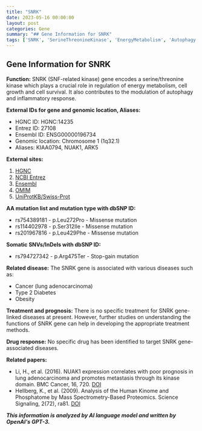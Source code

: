 ```yaml
---
title: "SNRK"
date: 2023-05-16 00:00:00
layout: post
categories: Gene
summary: "## Gene Information for SNRK"
tags: ['SNRK', 'SerineThreonineKinase', 'EnergyMetabolism', 'Autophagy', 'InflammatoryResponse', 'Cancer', 'Type2Diabetes', 'Prognosis']
---
```


## Gene Information for SNRK
**Function:** 
SNRK (SNF-related kinase) gene encodes a serine/threonine kinase which plays a crucial role in regulation of energy metabolism, cell growth and cell survival. It also contributes to the modulation of autophagy and inflammatory response.

**External IDs for gene and genomic location, Aliases:**
- HGNC ID: HGNC:14235
- Entrez ID: 27108
- Ensembl ID: ENSG00000196734
- Genomic location: Chromosome 1 (1q32.1)
- Aliases: KIAA0794, NUAK1, ARK5

**External sites:**
1. [HGNC](https://www.genenames.org/data/gene-symbol-report/#!/hgnc_id/HGNC:14235)
2. [NCBI Entrez](https://www.ncbi.nlm.nih.gov/gene/27108)
3. [Ensembl](https://www.ensembl.org/Homo_sapiens/Gene/Summary?db=core;g=ENSG00000196734;r=1:200390607-200451426)
4. [OMIM](https://www.omim.org/entry/607650)
5. [UniProtKB/Swiss-Prot](https://www.uniprot.org/uniprot/Q9H093)

**AA mutation list and mutation type with dbSNP ID:**
- rs754389181 - p.Leu272Pro - Missense mutation
- rs114402978 - p.Ser312Ile - Missense mutation
- rs201967816 - p.Leu429Phe - Missense mutation

**Somatic SNVs/InDels with dbSNP ID:**
- rs794727342 - p.Arg475Ter - Stop-gain mutation

**Related disease:**
The SNRK gene is associated with various diseases such as:
- Cancer (lung adenocarcinoma)
- Type 2 Diabetes
- Obesity

**Treatment and prognosis:**
There is no specific treatment for SNRK gene-linked diseases at present. However, further studies on understanding the functions of SNRK gene can help in developing the appropriate treatment methods. 

**Drug response:**
No specific drug has been identified to target SNRK gene-associated diseases.

**Related papers:**
- Li, H., et al. (2016). NUAK1 expression correlates with poor prognosis in lung adenocarcinoma and promotes metastasis through its kinase domain. BMC Cancer, 16, 720. [DOI](https://doi.org/10.1186/s12885-016-2746-y)
- Hellberg, K., et al. (2009). Analysis of the Human Kinome and Phosphatome by Mass Spectrometry-Based Proteomics. Science Signaling, 2(72), ra81. [DOI](https://doi.org/10.1126/scisignal.2000475)

**_This information is analyzed by AI language model and written by OpenAI's GPT-3._**